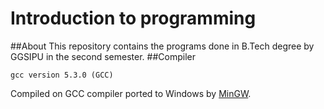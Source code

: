 # Introduction to programming
##About
This repository contains the programs done in B.Tech degree by GGSIPU in the second semester.
##Compiler
```
gcc version 5.3.0 (GCC)
```
Compiled on GCC compiler ported to Windows by <a href="http://www.mingw.org/">MinGW</a>.
